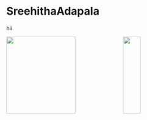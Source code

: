 # SreehithaAdapala
hii
<div>
      <img style="zoom:100%" src=https://github-readme-stats.vercel.app/api?username=SreehithaAdapala&show_icons=true&theme=prussian height=202, width=60% />
    <img style="zoom:100%" src=https://github-readme-stats.vercel.app/api/top-langs/?username=SreehithaAdapala&show_icons=true&hide_border=true&theme=dark&hide=CSS,JavaScript height=202 width=30% />
</div>
